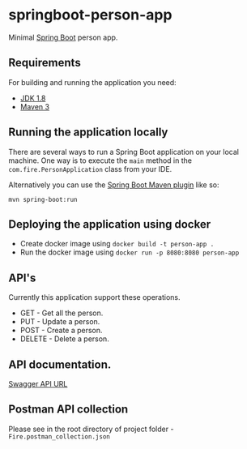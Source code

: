 # springboot-person-app

Minimal [Spring Boot](http://projects.spring.io/spring-boot/) person app.

## Requirements

For building and running the application you need:

- [JDK 1.8](http://www.oracle.com/technetwork/java/javase/downloads/jdk8-downloads-2133151.html)
- [Maven 3](https://maven.apache.org)


## Running the application locally

There are several ways to run a Spring Boot application on your local machine. One way is to execute the `main` method in the `com.fire.PersonApplication` class from your IDE.

Alternatively you can use the [Spring Boot Maven plugin](https://docs.spring.io/spring-boot/docs/current/reference/html/build-tool-plugins-maven-plugin.html) like so:

```shell
mvn spring-boot:run
```

## Deploying the application using docker

- Create docker image using `docker build -t person-app .`
- Run the docker image using `docker run -p 8080:8080 person-app`


## API's

Currently this application support these operations.
- GET - Get all the person.
- PUT - Update a person.
- POST - Create a person.
- DELETE - Delete a person.


## API documentation.

[Swagger API URL](http://localhost:8080/swagger-ui.html#/person-controller)

## Postman API collection

Please see in the root directory of project folder - `Fire.postman_collection.json`
